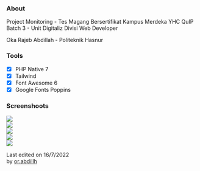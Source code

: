 ### About
Project Monitoring - Tes Magang Bersertifikat Kampus Merdeka YHC QuIP Batch 3 - Unit Digitaliz Divisi Web Developer 

Oka Rajeb Abdillah - Politeknik Hasnur

### Tools
- [x] PHP Native 7
- [x] Tailwind
- [x] Font Awesome 6
- [x] Google Fonts Poppins

### Screenshoots
<img src="src/assets/asset-1.png" /></br>
<img src="src/assets/asset-2.png" /></br>
<img src="src/assets/asset-3.png" /></br>
<img src="src/assets/asset-4.png" /></br>
<img src="src/assets/asset-5.png" /></br>



Last edited on 16/7/2022 <br>
by [or.abdillh](http://or-abdillh.vercel.app)
